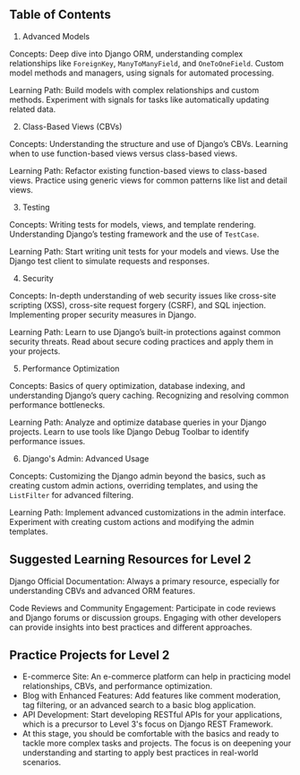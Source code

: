 Table of Contents
---

1. Advanced Models

Concepts: Deep dive into Django ORM, understanding complex relationships like `ForeignKey`, `ManyToManyField`, and `OneToOneField`. Custom model methods and managers, using signals for automated processing.

Learning Path: Build models with complex relationships and custom methods. Experiment with signals for tasks like automatically updating related data.

2. Class-Based Views (CBVs)

Concepts: Understanding the structure and use of Django’s CBVs. Learning when to use function-based views versus class-based views.

Learning Path: Refactor existing function-based views to class-based views. Practice using generic views for common patterns like list and detail views.

3. Testing

Concepts: Writing tests for models, views, and template rendering. Understanding Django’s testing framework and the use of `TestCase`.

Learning Path: Start writing unit tests for your models and views. Use the Django test client to simulate requests and responses.

4. Security

Concepts: In-depth understanding of web security issues like cross-site scripting (XSS), cross-site request forgery (CSRF), and SQL injection. Implementing proper security measures in Django.

Learning Path: Learn to use Django’s built-in protections against common security threats. Read about secure coding practices and apply them in your projects.

5. Performance Optimization

Concepts: Basics of query optimization, database indexing, and understanding Django’s query caching. Recognizing and resolving common performance bottlenecks.

Learning Path: Analyze and optimize database queries in your Django projects. Learn to use tools like Django Debug Toolbar to identify performance issues.

6. Django's Admin: Advanced Usage

Concepts: Customizing the Django admin beyond the basics, such as creating custom admin actions, overriding templates, and using the `ListFilter` for advanced filtering.

Learning Path: Implement advanced customizations in the admin interface. Experiment with creating custom actions and modifying the admin templates.

Suggested Learning Resources for Level 2
---

Django Official Documentation: Always a primary resource, especially for understanding CBVs and advanced ORM features.

Code Reviews and Community Engagement: Participate in code reviews and Django forums or discussion groups. Engaging with other developers can provide insights into best practices and different approaches.

Practice Projects for Level 2
---

- E-commerce Site: An e-commerce platform can help in practicing model relationships, CBVs, and performance optimization.
- Blog with Enhanced Features: Add features like comment moderation, tag filtering, or an advanced search to a basic blog application.
- API Development: Start developing RESTful APIs for your applications, which is a precursor to Level 3's focus on Django REST Framework.
- At this stage, you should be comfortable with the basics and ready to tackle more complex tasks and projects. The focus is on deepening your understanding and starting to apply best practices in real-world scenarios.